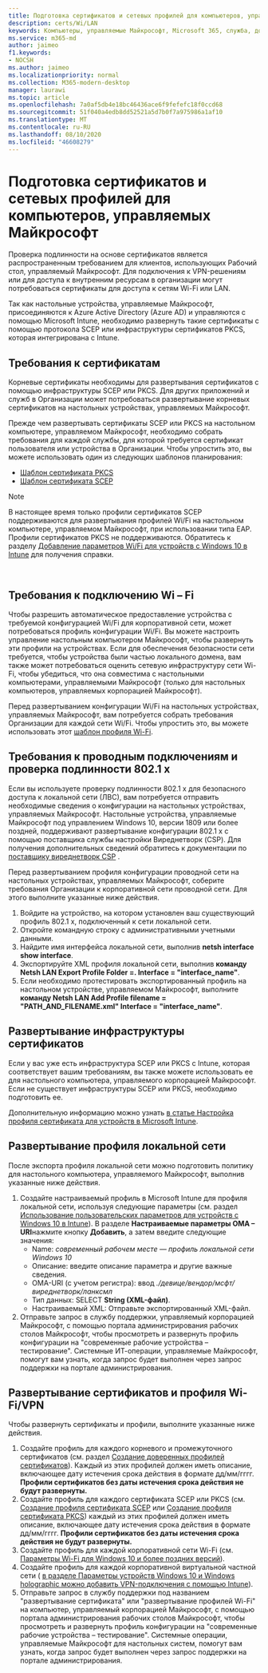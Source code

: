 ```yaml
---
title: Подготовка сертификатов и сетевых профилей для компьютеров, управляемых Майкрософт
description: certs/Wi/LAN
keywords: Компьютеры, управляемые Майкрософт, Microsoft 365, служба, документация
ms.service: m365-md
author: jaimeo
f1.keywords:
- NOCSH
ms.author: jaimeo
ms.localizationpriority: normal
ms.collection: M365-modern-desktop
manager: laurawi
ms.topic: article
ms.openlocfilehash: 7a0af5db4e18bc46436ace6f9fefefc18f0ccd68
ms.sourcegitcommit: 51f040a4edb8dd52521a5d7b0f7a975986a1af10
ms.translationtype: MT
ms.contentlocale: ru-RU
ms.lasthandoff: 08/10/2020
ms.locfileid: "46608279"
---
```

# <a name="prepare-certificates-and-network-profiles-for-microsoft-managed-desktop"></a>Подготовка сертификатов и сетевых профилей для компьютеров, управляемых Майкрософт  
 
Проверка подлинности на основе сертификатов является распространенным требованием для клиентов, использующих Рабочий стол, управляемый Майкрософт. Для подключения к VPN-решениям или для доступа к внутренним ресурсам в организации могут потребоваться сертификаты для доступа к сетям Wi-Fi или LAN.   
 
Так как настольные устройства, управляемые Майкрософт, присоединяются к Azure Active Directory (Azure AD) и управляются с помощью Microsoft Intune, необходимо развернуть такие сертификаты с помощью протокола SCEP или инфраструктуры сертификатов PKCS, которая интегрирована с Intune.    
 
## <a name="certificate-requirements"></a>Требования к сертификатам 
 
Корневые сертификаты необходимы для развертывания сертификатов с помощью инфраструктуры SCEP или PKCS. Для других приложений и служб в Организации может потребоваться развертывание корневых сертификатов на настольных устройствах, управляемых Майкрософт.    
 
Прежде чем развертывать сертификаты SCEP или PKCS на настольном компьютере, управляемом Майкрософт, необходимо собрать требования для каждой службы, для которой требуется сертификат пользователя или устройства в Организации. Чтобы упростить это, вы можете использовать один из следующих шаблонов планирования:  
 
- [Шаблон сертификата PKCS](https://github.com/MicrosoftDocs/microsoft-365-docs/raw/public/microsoft-365/managed-desktop/get-ready/downloads/PKCS-certificate-template.xlsx) 
- [Шаблон сертификата SCEP](https://github.com/MicrosoftDocs/microsoft-365-docs/raw/public/microsoft-365/managed-desktop/get-ready/downloads/SCEP-certificate-template.xlsx)

>[!NOTE]
>В настоящее время только профили сертификатов SCEP поддерживаются для развертывания профилей Wi/Fi на настольном компьютере, управляемом Майкрософт, при использовании типа EAP. Профили сертификатов PKCS не поддерживаются. Обратитесь к разделу [Добавление параметров Wi/Fi для устройств с Windows 10 в Intune](https://docs.microsoft.com/intune/wi-fi-settings-windows) для получения справки.

  
## <a name="wi-fi-connectivity-requirements"></a>Требования к подключению Wi – Fi

Чтобы разрешить автоматическое предоставление устройства с требуемой конфигурацией Wi/Fi для корпоративной сети, может потребоваться профиль конфигурации Wi/Fi. Вы можете настроить управление настольным компьютером Майкрософт, чтобы развернуть эти профили на устройствах. Если для обеспечения безопасности сети требуется, чтобы устройства были частью локального домена, вам также может потребоваться оценить сетевую инфраструктуру сети Wi-Fi, чтобы убедиться, что она совместима с настольными компьютерами, управляемыми Майкрософт (только для настольных компьютеров, управляемых корпорацией Майкрософт). 
 
Перед развертыванием конфигурации Wi/Fi на настольных устройствах, управляемых Майкрософт, вам потребуется собрать требования Организации для каждой сети Wi/Fi. Чтобы упростить это, вы можете использовать этот [шаблон профиля Wi-Fi](https://github.com/MicrosoftDocs/microsoft-365-docs/raw/public/microsoft-365/managed-desktop/get-ready/downloads/WiFi-profile-template.xlsx).
 
 
## <a name="wired-connectivity-requirements-and-8021x-authentication"></a>Требования к проводным подключениям и проверка подлинности 802.1 x 
 
Если вы используете проверку подлинности 802.1 x для безопасного доступа к локальной сети (ЛВС), вам потребуется отправить необходимые сведения о конфигурации на настольных устройствах, управляемых Майкрософт. Настольные устройства, управляемые Майкрософт под управлением Windows 10, версии 1809 или более поздней, поддерживают развертывание конфигурации 802.1 x с помощью поставщика службы настройки Виреднетворк (CSP). Для получения дополнительных сведений обратитесь к документации по [поставщику виреднетворк CSP](https://docs.microsoft.com/windows/client-management/mdm/wirednetwork-csp) . 
 
Перед развертыванием профиля конфигурации проводной сети на настольных устройствах, управляемых Майкрософт, соберите требования Организации к корпоративной сети проводной сети. Для этого выполните указанные ниже действия. 
 
 
1. Войдите на устройство, на котором установлен ваш существующий профиль 802.1 x, подключенный к сети локальной сети.  
2. Откройте командную строку с административными учетными данными. 
3. Найдите имя интерфейса локальной сети, выполнив **netsh interface show interface**. 
4. Экспортируйте XML профиля локальной сети, выполнив **команду Netsh LAN Export Profile Folder =.  Interface = "interface_name"**. 
5. Если необходимо протестировать экспортированный профиль на настольном устройстве, управляемом Майкрософт, выполните **команду Netsh LAN Add Profile filename = "PATH_AND_FILENAME.xml" Interface = "interface_name"**. 
 
 
## <a name="deploy-certificate-infrastructure"></a>Развертывание инфраструктуры сертификатов  
 
Если у вас уже есть инфраструктура SCEP или PKCS с Intune, которая соответствует вашим требованиям, вы также можете использовать ее для настольного компьютера, управляемого корпорацией Майкрософт. Если не существует инфраструктуры SCEP или PKCS, необходимо подготовить ее.  
 
Дополнительную информацию можно узнать [в статье Настройка профиля сертификата для устройств в Microsoft Intune](https://docs.microsoft.com/intune/certificates-configure). 
 
 
 
## <a name="deploy-a-lan-profile"></a>Развертывание профиля локальной сети 
 
После экспорта профиля локальной сети можно подготовить политику для настольного компьютера, управляемого Майкрософт, выполнив указанные ниже действия.   
 
1. Создайте настраиваемый профиль в Microsoft Intune для профиля локальной сети, используя следующие параметры (см. раздел [Использование пользовательских параметров для устройств с Windows 10 в Intune](https://docs.microsoft.com/intune/custom-settings-windows-10)). В разделе **Настраиваемые параметры OMA – URI**нажмите кнопку **Добавить**, а затем введите следующие значения: 
    - Name: *современный рабочем месте — профиль локальной сети Windows 10* 
    - Описание: введите описание параметра и другие важные сведения. 
    - OMA-URI (с учетом регистра): ввод *./девице/вендор/мсфт/виреднетворк/ланксмл*
    - Тип данных: SELECT **String (XML-файл)**. 
    - Настраиваемый XML: Отправьте экспортированный XML-файл.
2. Отправьте запрос в службу поддержки, управляемый корпорацией Майкрософт, с помощью портала администрирования рабочих столов Майкрософт, чтобы просмотреть и развернуть профиль конфигурации на "современные рабочие устройства – тестирование". Системные ИТ-операции, управляемые Майкрософт, помогут вам узнать, когда запрос будет выполнен через запрос поддержки на портале администрирования.
 
## <a name="deploy-certificates-and-wi-fivpn-profile"></a>Развертывание сертификатов и профиля Wi-Fi/VPN 
 
 
Чтобы развернуть сертификаты и профили, выполните указанные ниже действия.

1. Создайте профиль для каждого корневого и промежуточного сертификатов (см. раздел [Создание доверенных профилей сертификатов](https://docs.microsoft.com/intune/protect/certificates-configure#step-3-create-trusted-certificate-profiles)). Каждый из этих профилей должен иметь описание, включающее дату истечения срока действия в формате дд/мм/гггг. **Профили сертификатов без даты истечения срока действия не будут развернуты.**
2. Создайте профиль для каждого сертификата SCEP или PKCS (см. [Создание профиля сертификата SCEP](https://docs.microsoft.com/intune/protect/certificates-scep-configure#create-a-scep-certificate-profile) или [Создание профиля сертификата PKCS](https://docs.microsoft.com/intune/protect/certficates-pfx-configure#create-a-pkcs-certificate-profile)) каждый из этих профилей должен иметь описание, включающее дату истечения срока действия в формате дд/мм/гггг. **Профили сертификатов без даты истечения срока действия не будут развернуты.**
3. Создайте профиль для каждой корпоративной сети Wi-Fi (см. [Параметры Wi-Fi для Windows 10 и более поздних версий](https://docs.microsoft.com/intune/wi-fi-settings-windows)).
4. Создайте профиль для каждой корпоративной виртуальной частной сети ( [в разделе Параметры устройств Windows 10 и Windows holographic можно добавить VPN-подключения с помощью Intune](https://docs.microsoft.com/intune/vpn-settings-windows-10)).
5. Отправьте запрос в службу поддержки под названием "развертывание сертификата" или "развертывание профилей Wi-Fi" на компьютер, управляемый корпорацией Майкрософт, с помощью портала администрирования рабочих столов Майкрософт, чтобы просмотреть и развернуть профиль конфигурации на "современные рабочие устройства – тестирование". Системные операции, управляемые Майкрософт для настольных систем, помогут вам узнать, когда запрос будет выполнен через запрос поддержки на портале администрирования. 
 
 
